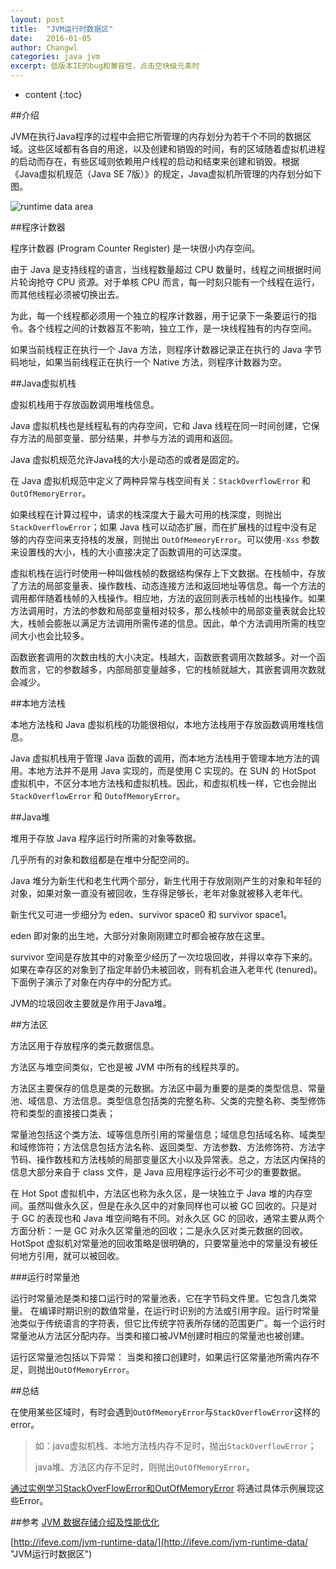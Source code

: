 ```yaml
---
layout: post
title:  "JVM运行时数据区"
date:   2016-01-05
author: Changwl
categories: java jvm
excerpt: 低版本IE的bug和兼容性，点击空块级元素时
---
```


* content
{:toc}


##介绍

JVM在执行Java程序的过程中会把它所管理的内存划分为若干个不同的数据区域。这些区域都有各自的用途，以及创建和销毁的时间，有的区域随着虚拟机进程的启动而存在，有些区域则依赖用户线程的启动和结束来创建和销毁。根据《Java虚拟机规范（Java SE 7版）》的规定，Java虚拟机所管理的内存划分如下图。

![runtime data area]({{"/static/imgs/jvm-runtime-data-area.png"}})

##程序计数器

程序计数器 (Program Counter Register) 是一块很小内存空间。

由于 Java 是支持线程的语言，当线程数量超过 CPU 数量时，线程之间根据时间片轮询抢夺 CPU 资源。对于单核 CPU 而言，每一时刻只能有一个线程在运行，而其他线程必须被切换出去。

为此，每一个线程都必须用一个独立的程序计数器，用于记录下一条要运行的指令。各个线程之间的计数器互不影响，独立工作，是一块线程独有的内存空间。

如果当前线程正在执行一个 Java 方法，则程序计数器记录正在执行的 Java 字节码地址，如果当前线程正在执行一个 Native 方法，则程序计数器为空。

##Java虚拟机栈

虚拟机栈用于存放函数调用堆栈信息。

Java 虚拟机栈也是线程私有的内存空间，它和 Java 线程在同一时间创建，它保存方法的局部变量、部分结果，并参与方法的调用和返回。

Java 虚拟机规范允许Java栈的大小是动态的或者是固定的。

在 Java 虚拟机规范中定义了两种异常与栈空间有关：`StackOverflowError` 和 `OutOfMemoryError`。

如果线程在计算过程中，请求的栈深度大于最大可用的栈深度，则抛出`StackOverflowError`；如果 Java 栈可以动态扩展，而在扩展栈的过程中没有足够的内存空间来支持栈的发展，则抛出 `OutOfMemeoryError`。可以使用`-Xss` 参数来设置栈的大小，栈的大小直接决定了函数调用的可达深度。

虚拟机栈在运行时使用一种叫做栈帧的数据结构保存上下文数据。在栈帧中，存放了方法的局部变量表、操作数栈、动态连接方法和返回地址等信息。每一个方法的调用都伴随着栈帧的入栈操作。相应地，方法的返回则表示栈帧的出栈操作。如果方法调用时，方法的参数和局部变量相对较多，那么栈帧中的局部变量表就会比较大，栈帧会膨胀以满足方法调用所需传递的信息。因此，单个方法调用所需的栈空间大小也会比较多。

函数嵌套调用的次数由栈的大小决定。栈越大，函数嵌套调用次数越多。对一个函数而言，它的参数越多，内部局部变量越多，它的栈帧就越大，其嵌套调用次数就会减少。

##本地方法栈

本地方法栈和 Java 虚拟机栈的功能很相似，本地方法栈用于存放函数调用堆栈信息。

Java 虚拟机栈用于管理 Java 函数的调用，而本地方法栈用于管理本地方法的调用。本地方法并不是用 Java 实现的，而是使用 C 实现的。在 SUN 的 HotSpot 虚拟机中，不区分本地方法栈和虚拟机栈。因此，和虚拟机栈一样，它也会抛出 `StackOverflowError` 和 `OutofMemoryError`。

##Java堆

堆用于存放 Java 程序运行时所需的对象等数据。

几乎所有的对象和数组都是在堆中分配空间的。

Java 堆分为新生代和老生代两个部分，新生代用于存放刚刚产生的对象和年轻的对象，如果对象一直没有被回收，生存得足够长，老年对象就被移入老年代。

新生代又可进一步细分为 eden、survivor space0 和 survivor space1。

eden 即对象的出生地，大部分对象刚刚建立时都会被存放在这里。

survivor 空间是存放其中的对象至少经历了一次垃圾回收，并得以幸存下来的。如果在幸存区的对象到了指定年龄仍未被回收，则有机会进入老年代 (tenured)。下面例子演示了对象在内存中的分配方式。

JVM的垃圾回收主要就是作用于Java堆。

##方法区

方法区用于存放程序的类元数据信息。

方法区与堆空间类似，它也是被 JVM 中所有的线程共享的。

方法区主要保存的信息是类的元数据。方法区中最为重要的是类的类型信息、常量池、域信息、方法信息。类型信息包括类的完整名称、父类的完整名称、类型修饰符和类型的直接接口类表；

常量池包括这个类方法、域等信息所引用的常量信息；域信息包括域名称、域类型和域修饰符；方法信息包括方法名称、返回类型、方法参数、方法修饰符、方法字节码、操作数栈和方法栈帧的局部变量区大小以及异常表。总之，方法区内保持的信息大部分来自于 class 文件，是 Java 应用程序运行必不可少的重要数据。

在 Hot Spot 虚拟机中，方法区也称为永久区，是一块独立于 Java 堆的内存空间。虽然叫做永久区，但是在永久区中的对象同样也可以被 GC 回收的。只是对于 GC 的表现也和 Java 堆空间略有不同。对永久区 GC 的回收，通常主要从两个方面分析：一是 GC 对永久区常量池的回收；二是永久区对类元数据的回收。HotSpot 虚拟机对常量池的回收策略是很明确的，只要常量池中的常量没有被任何地方引用，就可以被回收。

###运行时常量池

运行时常量池是类和接口运行时的常量池表，它在字节码文件里。它包含几类常量。 在编译时期识别的数值常量，在运行时识别的方法或引用字段。运行时常量池类似于传统语言的字符表，但它比传统字符表所存储的范围更广。每一个运行时常量池从方法区分配内存。当类和接口被JVM创建时相应的常量池也被创建。

运行区常量池包括以下异常：
当类和接口创建时，如果运行区常量池所需内存不足，则抛出`OutOfMemoryError`。

##总结

在使用某些区域时，有时会遇到`OutOfMemoryError`与`StackOverflowError`这样的error。


> 如：java虚拟机栈、本地方法栈内存不足时，抛出`StackOverflowError`；
> 
> java堆、方法区内存不足时，则抛出`OutOfMemoryError`。

[通过实例学习StackOverFlowError和OutOfMemoryError](/2016/01/06/StackOverFlowError-OutOfMemoryError "StackOverFlowError & OutOfMemoryError") 将通过具体示例展现这些Error。


##参考
[JVM 数据存储介绍及性能优化](http://www.ibm.com/developerworks/cn/java/j-lo-JVM-Optimize/index.html "JVM 数据存储介绍及性能优化")

[http://ifeve.com/jvm-runtime-data/](http://ifeve.com/jvm-runtime-data/ "JVM运行时数据区")

